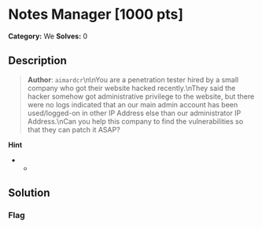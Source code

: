 # Notes Manager [1000 pts]

**Category:** We
**Solves:** 0

## Description
>**Author**: `aimardcr`\n\nYou are a penetration tester hired by a small company who got their website hacked recently.\nThey said the hacker somehow got administrative privilege to the website, but there were no logs indicated that an our main admin account has been used/logged-on in other IP Address else than our administrator IP Address.\nCan you help this company to find the vulnerabilities so that they can patch it ASAP?

**Hint**
* -

## Solution

### Flag

